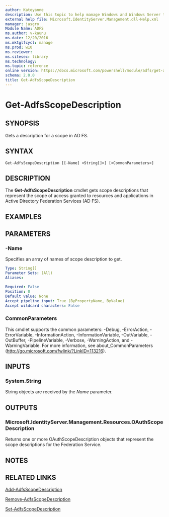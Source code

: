 ```yaml
---
author: Kateyanne
description: Use this topic to help manage Windows and Windows Server technologies with Windows PowerShell.
external help file: Microsoft.IdentityServer.Management.dll-Help.xml
manager: jasgro
Module Name: ADFS
ms.author: v-kaunu
ms.date: 12/20/2016
ms.mktglfcycl: manage
ms.prod: w10
ms.reviewer: 
ms.sitesec: library
ms.technology: 
ms.topic: reference
online version: https://docs.microsoft.com/powershell/module/adfs/get-adfsscopedescription?view=windowsserver2019-ps&wt.mc_id=ps-gethelp
schema: 2.0.0
title: Get-AdfsScopeDescription
---
```


# Get-AdfsScopeDescription

## SYNOPSIS
Gets a description for a scope in AD FS.

## SYNTAX

```
Get-AdfsScopeDescription [[-Name] <String[]>] [<CommonParameters>]
```

## DESCRIPTION
The **Get-AdfsScopeDescription** cmdlet gets scope descriptions that represent the scope of access granted to resources and applications in Active Directory Federation Services (AD FS).

## EXAMPLES

## PARAMETERS

### -Name
Specifies an array of names of scope description to get.

```yaml
Type: String[]
Parameter Sets: (All)
Aliases: 

Required: False
Position: 0
Default value: None
Accept pipeline input: True (ByPropertyName, ByValue)
Accept wildcard characters: False
```

### CommonParameters
This cmdlet supports the common parameters: -Debug, -ErrorAction, -ErrorVariable, -InformationAction, -InformationVariable, -OutVariable, -OutBuffer, -PipelineVariable, -Verbose, -WarningAction, and -WarningVariable. For more information, see about_CommonParameters (http://go.microsoft.com/fwlink/?LinkID=113216).

## INPUTS

### System.String

String objects are received by the *Name* parameter.

## OUTPUTS

### Microsoft.IdentityServer.Management.Resources.OAuthScopeDescription

Returns one or more OAuthScopeDescription objects that represent the scope descriptions for the Federation Service.

## NOTES

## RELATED LINKS

[Add-AdfsScopeDescription](./Add-AdfsScopeDescription.md)

[Remove-AdfsScopeDescription](./Remove-AdfsScopeDescription.md)

[Set-AdfsScopeDescription](./Set-AdfsScopeDescription.md)

